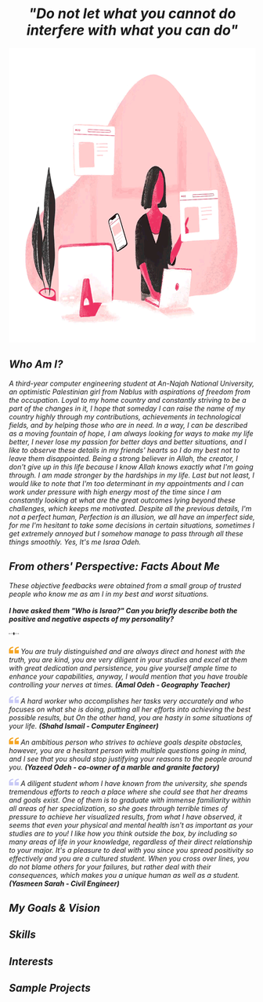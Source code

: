<h1 align = "center"> <i> "Do not let what you cannot do interfere with what you can do" <i> </h1>
  <p align = "center"> <img src="Programmer.gif" alt="A GIF of a programmer" height = "600px"> </p>
  <h2> Who Am I? </h2>
  <p>  A third-year computer engineering student at An-Najah National University, an optimistic Palestinian girl from Nablus with aspirations of freedom from the      occupation. Loyal to my home country and constantly striving to be a part of the changes in it, I hope that someday I can raise the name of my country highly through   my contributions, achievements in technological fields, and by helping those who are in need. In a way, I can be described as a moving fountain of hope, I am always  looking for ways to make my life better, I never lose my passion for better days and better situations, and I like to observe these details in my friends' hearts so I do my best not to leave them disappointed. Being a strong believer in Allah, the creator, I don't give up in this life because I know Allah knows exactly what I'm going through. I am made stronger by the hardships in my life. Last but not least, I would like to note that I'm too determinant in my appointments and I can work under pressure with high energy most of the time since I am constantly looking at what are the great outcomes lying beyond these challenges, which keeps me motivated. Despite all the previous details, I'm not a perfect human, Perfection is an illusion, we all have an imperfect side, for me I'm hesitant to take some decisions in certain situations, sometimes I get extremely annoyed but I somehow manage to pass through all these things smoothly. Yes, It's me Israa Odeh. </p>
  <h2> From others' Perspective: Facts About Me </h2>
  <p> These objective feedbacks were obtained from a small group of trusted people who know me as am I in my best and worst situations.  <br> <br> <b> I have asked them "Who is Israa?" Can you briefly describe both the positive and negative aspects of my personality? </b> </p>
 <p> <img src="SeperatorLine.png" alt="An Image of seperator line' Symbol" width = "20px" height = "16px"> </p>
    <p> <img src="YellowQuotes.png" alt="An Image of Qoutes' Symbol" width = "20px" height = "16px"> You are truly distinguished and are always direct and honest with the truth, you are kind, you are very diligent in your studies and excel at them with great dedication and persistence, you give yourself ample time to enhance your capabilities, anyway, I would mention that you have trouble controlling your nerves at times. <b> (Amal Odeh - Geography Teacher) </b>  </p>
    <p> <img src="Quote_Symbol.png" alt="An Image of Qoutes' Symbol" width = "20px" height = "16px">  A hard worker who accomplishes her tasks very accurately and who focuses on what she is doing, putting all her efforts into achieving the best possible results, but On the other hand, you are hasty in some situations of your life. <b> (Shahd Ismail - Computer Engineer) </b> </p>
  <p> <img src="YellowQuotes.png" alt="An Image of Qoutes' Symbol" width = "20px" height = "16px">  An ambitious person who strives to achieve goals despite obstacles, however, you are a hesitant person with multiple questions going in mind, and I see that you should stop justifying your reasons to the people around you. <b> (Yazeed Odeh - co-owner of a marble and granite factory) </b>  </p>
   <p> <img src="Quote_Symbol.png" alt="An Image of Qoutes' Symbol" width = "20px" height = "16px">  A diligent student whom I have known from the university, she spends tremendous efforts to reach a place where she could see that her dreams and goals exist. One of them is to graduate with immense familiarity within all areas of her specialization, so she goes through terrible times of pressure to achieve her visualized results, from what I have observed, it seems that even your physical and mental health isn't as important as your studies are to you! I like how you think outside the box, by including so many areas of life in your knowledge, regardless of their direct relationship to your major. It's a pleasure to deal with you since you spread positivity so effectively and you are a cultured student. When you cross over lines, you do not blame others for your failures, but rather deal with their consequences, which makes you a unique human as well as a student. <b> (Yasmeen Sarah - Civil Engineer) </b> </p>
 
  <h2> My Goals & Vision </h2>
  <h2> Skills </h2>
  <h2> Interests </h2>
  <h2> Sample Projects </h2>
